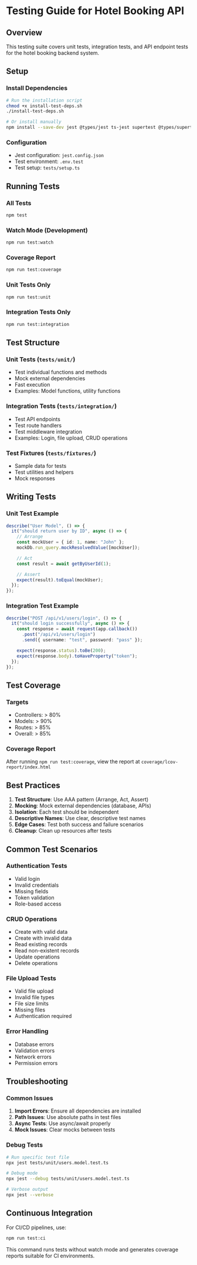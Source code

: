 # Testing Guide for Hotel Booking API

## Overview

This testing suite covers unit tests, integration tests, and API endpoint tests for the hotel booking backend system.

## Setup

### Install Dependencies

```bash
# Run the installation script
chmod +x install-test-deps.sh
./install-test-deps.sh

# Or install manually
npm install --save-dev jest @types/jest ts-jest supertest @types/supertest
```

### Configuration

- Jest configuration: `jest.config.json`
- Test environment: `.env.test`
- Test setup: `tests/setup.ts`

## Running Tests

### All Tests

```bash
npm test
```

### Watch Mode (Development)

```bash
npm run test:watch
```

### Coverage Report

```bash
npm run test:coverage
```

### Unit Tests Only

```bash
npm run test:unit
```

### Integration Tests Only

```bash
npm run test:integration
```

## Test Structure

### Unit Tests (`tests/unit/`)

- Test individual functions and methods
- Mock external dependencies
- Fast execution
- Examples: Model functions, utility functions

### Integration Tests (`tests/integration/`)

- Test API endpoints
- Test route handlers
- Test middleware integration
- Examples: Login, file upload, CRUD operations

### Test Fixtures (`tests/fixtures/`)

- Sample data for tests
- Test utilities and helpers
- Mock responses

## Writing Tests

### Unit Test Example

```typescript
describe("User Model", () => {
  it("should return user by ID", async () => {
    // Arrange
    const mockUser = { id: 1, name: "John" };
    mockDb.run_query.mockResolvedValue([mockUser]);

    // Act
    const result = await getByUserId(1);

    // Assert
    expect(result).toEqual(mockUser);
  });
});
```

### Integration Test Example

```typescript
describe("POST /api/v1/users/login", () => {
  it("should login successfully", async () => {
    const response = await request(app.callback())
      .post("/api/v1/users/login")
      .send({ username: "test", password: "pass" });

    expect(response.status).toBe(200);
    expect(response.body).toHaveProperty("token");
  });
});
```

## Test Coverage

### Targets

- Controllers: > 80%
- Models: > 90%
- Routes: > 85%
- Overall: > 85%

### Coverage Report

After running `npm run test:coverage`, view the report at `coverage/lcov-report/index.html`

## Best Practices

1. **Test Structure**: Use AAA pattern (Arrange, Act, Assert)
2. **Mocking**: Mock external dependencies (database, APIs)
3. **Isolation**: Each test should be independent
4. **Descriptive Names**: Use clear, descriptive test names
5. **Edge Cases**: Test both success and failure scenarios
6. **Cleanup**: Clean up resources after tests

## Common Test Scenarios

### Authentication Tests

- Valid login
- Invalid credentials
- Missing fields
- Token validation
- Role-based access

### CRUD Operations

- Create with valid data
- Create with invalid data
- Read existing records
- Read non-existent records
- Update operations
- Delete operations

### File Upload Tests

- Valid file upload
- Invalid file types
- File size limits
- Missing files
- Authentication required

### Error Handling

- Database errors
- Validation errors
- Network errors
- Permission errors

## Troubleshooting

### Common Issues

1. **Import Errors**: Ensure all dependencies are installed
2. **Path Issues**: Use absolute paths in test files
3. **Async Tests**: Use async/await properly
4. **Mock Issues**: Clear mocks between tests

### Debug Tests

```bash
# Run specific test file
npx jest tests/unit/users.model.test.ts

# Debug mode
npx jest --debug tests/unit/users.model.test.ts

# Verbose output
npx jest --verbose
```

## Continuous Integration

For CI/CD pipelines, use:

```bash
npm run test:ci
```

This command runs tests without watch mode and generates coverage reports suitable for CI environments.
